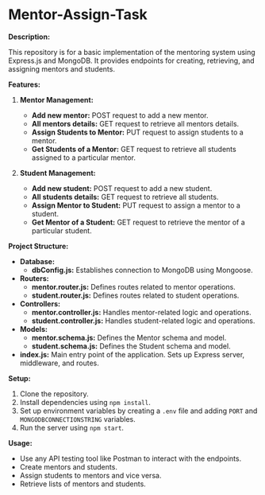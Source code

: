 # Mentor-Assign-Task

**Description:**

This repository is for a basic implementation of the mentoring system using Express.js and MongoDB. It provides endpoints for creating, retrieving, and assigning mentors and students.

**Features:**

1. **Mentor Management:**
   - **Add new mentor:** POST request to add a new mentor.
   - **All mentors details:** GET request to retrieve all mentors details.
   - **Assign Students to Mentor:** PUT request to assign students to a mentor.
   - **Get Students of a Mentor:** GET request to retrieve all students assigned to a particular mentor.

2. **Student Management:**
   - **Add new student:** POST request to add a new student.
   - **All students details:** GET request to retrieve all students.
   - **Assign Mentor to Student:** PUT request to assign a mentor to a student.
   - **Get Mentor of a Student:** GET request to retrieve the mentor of a particular student.

**Project Structure:**

- **Database:**
  - **dbConfig.js:** Establishes connection to MongoDB using Mongoose.
- **Routers:**
  - **mentor.router.js:** Defines routes related to mentor operations.
  - **student.router.js:** Defines routes related to student operations.
- **Controllers:**
  - **mentor.controller.js:** Handles mentor-related logic and operations.
  - **student.controller.js:** Handles student-related logic and operations.
- **Models:**
  - **mentor.schema.js:** Defines the Mentor schema and model.
  - **student.schema.js:** Defines the Student schema and model.
- **index.js:** Main entry point of the application. Sets up Express server, middleware, and routes.

**Setup:**

1. Clone the repository.
2. Install dependencies using `npm install`.
3. Set up environment variables by creating a `.env` file and adding `PORT` and `MONGODBCONNECTIONSTRING` variables.
4. Run the server using `npm start`.

**Usage:**

- Use any API testing tool like Postman to interact with the endpoints.
- Create mentors and students.
- Assign students to mentors and vice versa.
- Retrieve lists of mentors and students.

